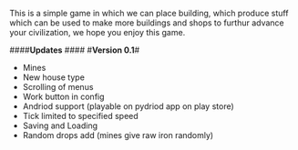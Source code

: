 This is a simple game in which we can place building, which produce stuff which can be used to make more buildings and shops to furthur advance your civilization, we hope you enjoy this game.

####**Updates** ####
#**Version 0.1**#
+ Mines
+ New house type
+ Scrolling of menus
+ Work button in config
+ Andriod support (playable on pydriod app on play store)
+ Tick limited to specified speed
+ Saving and Loading
+ Random drops add (mines give raw iron randomly)
